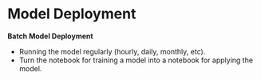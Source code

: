 # **Model Deployment** 

**Batch Model Deployment**
- Running the model regularly (hourly, daily, monthly, etc).
- Turn the notebook for training a model into a notebook for applying the model.
